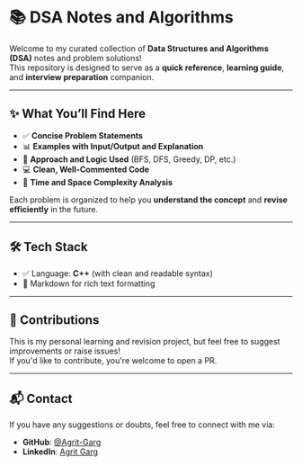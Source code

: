 # 📚 DSA Notes and Algorithms

Welcome to my curated collection of **Data Structures and Algorithms (DSA)** notes and problem solutions!  
This repository is designed to serve as a **quick reference**, **learning guide**, and **interview preparation** companion.

---

## ✨ What You’ll Find Here

- ✅ **Concise Problem Statements**
- 📊 **Examples with Input/Output and Explanation**
- 🔁 **Approach and Logic Used** (BFS, DFS, Greedy, DP, etc.)
- 💻 **Clean, Well-Commented Code**
- 🧠 **Time and Space Complexity Analysis**

Each problem is organized to help you **understand the concept** and **revise efficiently** in the future.

---


## 🛠 Tech Stack

- ✅ Language: **C++** (with clean and readable syntax)
- 📝 Markdown for rich text formatting


---

## 🚀 Contributions

This is my personal learning and revision project, but feel free to suggest improvements or raise issues!  
If you'd like to contribute, you're welcome to open a PR.

---

## 📬 Contact

If you have any suggestions or doubts, feel free to connect with me via:

- **GitHub**: [@Agrit-Garg](https://github.com/Agrit-Garg)  
- **LinkedIn**: [Agrit Garg](https://www.linkedin.com/in/agrit-garg/)



